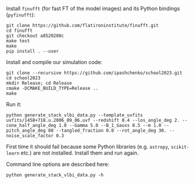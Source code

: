 Install ``finufft`` (for fast FT of the model images) and its Python bindings (``pyfinufft``):


```shell
git clone https://github.com/flatironinstitute/finufft.git
cd finufft
git checkout a8520208c
make test
make
pip install . --user
```

Install and compile our simulation code:
```shell
git clone --recursive https://github.com/ipashchenko/school2023.git
cd school2023
mkdir Release; cd Release
cmake -DCMAKE_BUILD_TYPE=Release ..
make
```

Run it:
```shell
python generate_stack_vlbi_data.py --template_uvfits uvfits/1458+718.u.2006_09_06.uvf --redshift 0.4 --los_angle_deg 2. --cone_half_angle_deg 1.0 --Gamma 5.0 --B_1_Gauss 0.5 --m 1.0 --pitch_angle_deg 80 --tangled_fraction 0.0 --rot_angle_deg 30. --noise_scale_factor 0.3
```
First time it should fail because some Python libraries (e.g. ``astropy``, ``scikit-learn`` etc.) are not installed.
Install them and run again.

Command line options are described here:
```shell
python generate_stack_vlbi_data.py -h
```
